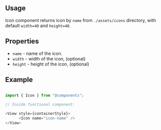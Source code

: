 ## Usage

Icon component returns icon by `name` from `./assets/icons` directory, with default `width=40` and `height=40`.

## Properties
* `name` - name of the icon.
* `width` - width of the icon, (optional)
* `height` - height of the icon, (optional)


## Example

```js 

import { Icon } from "@components";

// Inside functional component:

<View style={containerStyle}>
      <Icon name="icon-name" />
</View>

```